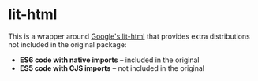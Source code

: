 # lit-html

This is a wrapper around [Google's lit-html](https://lit-html.polymer-project.org/) that provides extra distributions not included in the original package:

* **ES6 code with native imports** – included in the original
* **ES5 code with CJS imports** – not included in the original
